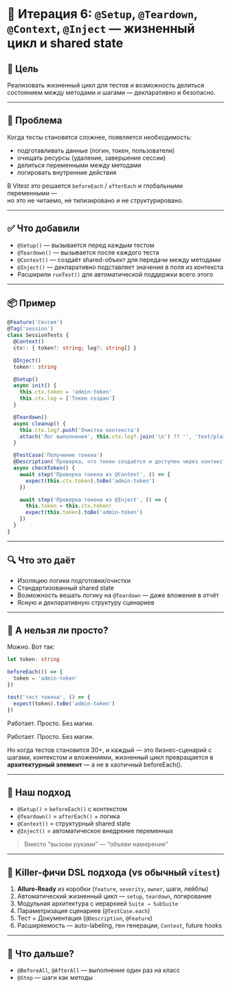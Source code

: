 # 🧬 Итерация 6: `@Setup`, `@Teardown`, `@Context`, `@Inject` — жизненный цикл и shared state

## 🎯 Цель

Реализовать жизненный цикл для тестов и возможность делиться состоянием между методами и шагами — декларативно и безопасно.

---

## 🧠 Проблема

Когда тесты становятся сложнее, появляется необходимость:

- подготавливать данные (логин, токен, пользователи)
- очищать ресурсы (удаление, завершение сессии)
- делиться переменными между методами
- логировать внутренние действия

В Vitest это решается `beforeEach` / `afterEach` и глобальными переменными —  
но это не читаемо, не типизировано и не структурировано.

---

## ✅ Что добавили

- `@Setup()` — вызывается перед каждым тестом
- `@Teardown()` — вызывается после каждого теста
- `@Context()` — создаёт shared-объект для передачи между методами
- `@Inject()` — декларативно подставляет значения в поля из контекста
- Расширили `runTest()` для автоматической поддержки всего этого

---

## 📦 Пример

```ts
@Feature('Сессия')
@Tag('session')
class SessionTests {
  @Context()
  ctx!: { token?: string; log?: string[] }

  @Inject()
  token!: string

  @Setup()
  async init() {
    this.ctx.token = 'admin-token'
    this.ctx.log = ['Токен создан']
  }

  @Teardown()
  async cleanup() {
    this.ctx.log?.push('Очистка контекста')
    attach('Лог выполнения', this.ctx.log?.join('\n') ?? '', 'text/plain')
  }

  @TestCase('Получение токена')
  @Description('Проверка, что токен создаётся и доступен через контекст и инжекцию')
  async checkToken() {
    await step('Проверка токена из @Context', () => {
      expect(this.ctx.token).toBe('admin-token')
    })

    await step('Проверка токена из @Inject', () => {
      this.token = this.ctx.token!
      expect(this.token).toBe('admin-token')
    })
  }
}
```

---

## 🔍 Что это даёт

- Изоляцию логики подготовки/очистки
- Стандартизованный shared state
- Возможность вешать логику на `@Teardown` — даже вложения в отчёт
- Ясную и декларативную структуру сценариев

---

## 🤔 А нельзя ли просто?

Можно. Вот так:

```ts
let token: string

beforeEach(() => {
  token = 'admin-token'
})

test('тест токена', () => {
  expect(token).toBe('admin-token')
})
```

Работает. Просто. Без магии.

Работает. Просто. Без магии.

Но когда тестов становится 30+, и каждый — это бизнес-сценарий с шагами, контекстом и вложениями,
жизненный цикл превращается в **архитектурный элемент** — а не в хаотичный beforeEach().

---

## 🧩 Наш подход

- `@Setup()` = `beforeEach()` с контекстом
- `@Teardown()` = `afterEach()` + логика
- `@Context()` = структурный shared state
- `@Inject()` = автоматическое внедрение переменных

> Вместо “вызови руками” — “объяви намерение”

---

## 🧠 Killer-фичи DSL подхода (vs обычный `vitest`)

1. **Allure-Ready** из коробки (`feature`, `severity`, `owner`, шаги, лейблы)
2. Автоматический жизненный цикл — `setup`, `teardown`, логирование
3. Модульная архитектура с иерархией `Suite → SubSuite`
4. Параметризация сценариев (`@TestCase.each`)
5. Тест = Документация (`@Description`, `@Feature`)
6. Расширяемость — auto-labeling, ген генерации, `Context`, future hooks

---

## 🚀 Что дальше?

- `@BeforeAll`, `@AfterAll` — выполнение один раз на класс
- `@Step` — шаги как методы
